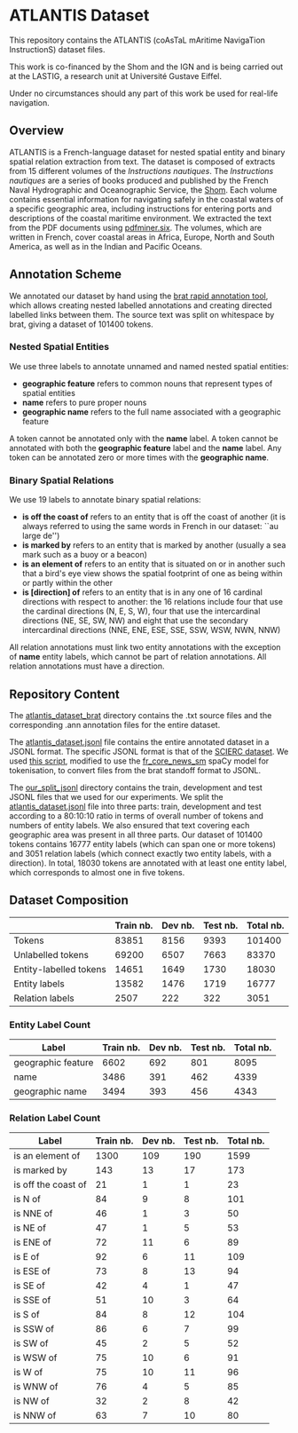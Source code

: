 # ATLANTIS Dataset
This repository contains the ATLANTIS (coAsTaL mAritime NavigaTion InstructionS) dataset files.

This work is co-financed by the Shom and the IGN and is being carried out at the LASTIG, a research unit at Université Gustave Eiffel.

Under no circumstances should any part of this work be used for real-life navigation.

## Overview
ATLANTIS is a French-language dataset for nested spatial entity and binary spatial relation extraction from text. The dataset is composed of extracts from 15 different volumes of the _Instructions nautiques_. The _Instructions nautiques_ are a series of books produced and published by the French Naval Hydrographic and Oceanographic Service, the [Shom](https://www.shom.fr/). Each volume contains essential information for navigating safely in the coastal waters of a specific geographic area, including instructions for entering ports and descriptions of the coastal maritime environment. We extracted the text from the PDF documents using [pdfminer.six](https://github.com/pdfminer/pdfminer.six). The volumes, which are written in French, cover coastal areas in Africa, Europe, North and South America, as well as in the Indian and Pacific Oceans.

## Annotation Scheme
We annotated our dataset by hand using the [brat rapid annotation tool](http://brat.nlplab.org), which allows creating nested labelled annotations and creating directed labelled links between them. The source text was split on whitespace by brat, giving a dataset of 101400 tokens.

### Nested Spatial Entities
We use three labels to annotate unnamed and named nested spatial entities:
- **geographic feature** refers to common nouns that represent types of spatial entities
- **name** refers to pure proper nouns
- **geographic name** refers to the full name associated with a geographic feature

A token cannot be annotated only with the **name** label. A token cannot be annotated with both the **geographic feature** label and the **name** label. Any token can be annotated zero or more times with the **geographic name**.

### Binary Spatial Relations
We use 19 labels to annotate binary spatial relations:
- **is off the coast of** refers to an entity that is off the coast of another (it is always referred to using the same words in French in our dataset: ``au large de'')
- **is marked by** refers to an entity that is marked by another (usually a sea mark such as a buoy or a beacon)
- **is an element of** refers to an entity that is situated on or in another such that a bird's eye view shows the spatial footprint of one as being within or partly within the other
- **is [direction] of** refers to an entity that is in any one of 16 cardinal directions with respect to another: the 16 relations include four that use the cardinal directions (N, E, S, W), four that use the intercardinal directions (NE, SE, SW, NW) and eight that use the secondary intercardinal directions (NNE, ENE, ESE, SSE, SSW, WSW, NWN, NNW)

All relation annotations must link two entity annotations with the exception of **name** entity labels, which cannot be part of relation annotations. All relation annotations must have a direction.

## Repository Content
The [atlantis_dataset_brat](atlantis_dataset_brat) directory contains the .txt source files and the corresponding .ann annotation files for the entire dataset.

The [atlantis_dataset.jsonl](atlantis_dataset.jsonl) file contains the entire annotated dataset in a JSONL format. The specific JSONL format is that of the [SCIERC dataset](http://nlp.cs.washington.edu/sciIE/). We used [this script](https://github.com/dwadden/dygiepp/blob/master/scripts/new-dataset/brat_to_input.py), modified to use the [fr_core_news_sm](https://spacy.io/models/fr#fr_core_news_sm) spaCy model for tokenisation, to convert files from the brat standoff format to JSONL.

The [our_split_jsonl](our_split_jsonl) directory contains the train, development and test JSONL files that we used for our experiments. We split the [atlantis_dataset.jsonl](atlantis_dataset.jsonl) file into three parts: train, development and test according to a 80:10:10 ratio in terms of overall number of tokens and numbers of entity labels. We also ensured that text covering each geographic area was present in all three parts. Our dataset of 101400 tokens contains 16777 entity labels (which can span one or more tokens) and 3051 relation labels (which connect exactly two entity labels, with a direction). In total, 18030 tokens are annotated with at least one entity label, which corresponds to almost one in five tokens.

## Dataset Composition
|                        | Train nb. | Dev nb. | Test nb. | Total nb. |
|------------------------|-----------|---------|----------|-----------|
| Tokens                 | 83851     | 8156    | 9393     | 101400    |
| Unlabelled tokens      | 69200     | 6507    | 7663     | 83370     |
| Entity-labelled tokens | 14651     | 1649    | 1730     | 18030     |
| Entity labels          | 13582     | 1476    | 1719     | 16777     |
| Relation labels        | 2507      | 222     | 322      | 3051      |

### Entity Label Count
| Label              | Train nb. | Dev nb. | Test nb. | Total nb. |
|--------------------|-----------|---------|----------|-----------|
| geographic feature | 6602      | 692     | 801      | 8095      |
| name               | 3486      | 391     | 462      | 4339      |
| geographic name    | 3494      | 393     | 456      | 4343      |

### Relation Label Count
| Label               | Train nb. | Dev nb. | Test nb. | Total nb. |
|---------------------|-----------|---------|----------|-----------|
| is an element of    | 1300      | 109     | 190      | 1599      |
| is marked by        | 143       | 13      | 17       | 173       |
| is off the coast of | 21        | 1       | 1        | 23        |
| is N of             | 84        | 9       | 8        | 101       |
| is NNE of           | 46        | 1       | 3        | 50        |
| is NE of            | 47        | 1       | 5        | 53        |
| is ENE of           | 72        | 11      | 6        | 89        |
| is E of             | 92        | 6       | 11       | 109       |
| is ESE of           | 73        | 8       | 13       | 94        |
| is SE of            | 42        | 4       | 1        | 47        |
| is SSE of           | 51        | 10      | 3        | 64        |
| is S of             | 84        | 8       | 12       | 104       |
| is SSW of           | 86        | 6       | 7        | 99        |
| is SW of            | 45        | 2       | 5        | 52        |
| is WSW of           | 75        | 10      | 6        | 91        |
| is W of             | 75        | 10      | 11       | 96        |
| is WNW of           | 76        | 4       | 5        | 85        |
| is NW of            | 32        | 2       | 8        | 42        |
| is NNW of           | 63        | 7       | 10       | 80        |